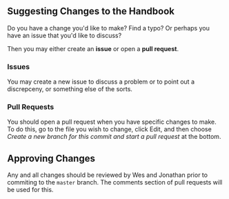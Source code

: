 ## Suggesting Changes to the Handbook

Do you have a change you'd like to make? Find a typo? Or perhaps you have an issue that you'd like to discuss?

Then you may either create an **issue** or open a **pull request**.

### Issues
You may create a new issue to discuss a problem or to point out a discrepceny, or something else of the sorts. 

### Pull Requests
You should open a pull request when you have specific changes to make. To do this, go to the file you wish to change,
click Edit, and then choose *Create a new branch for this commit and start a pull request* at the bottom.

## Approving Changes
Any and all changes should be reviewed by Wes and Jonathan prior to commiting to the `master` branch. The comments section of pull requests will be used for this.
